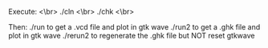 Execute: <\br>
./cln <\br>
./chk <\br>

Then:
./run
	to get a .vcd file and plot in gtk wave
./run2
	to get a .ghk file and plot in gtk wave
./rerun2
	to regenerate the .ghk file but NOT reset gtkwave

